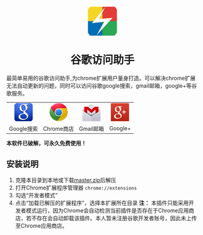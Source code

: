 <p align="center"><img width="15%" src="icons/icon-128.png" /></p>
<h1 align="center">谷歌访问助手</h1>

最简单易用的谷歌访问助手,为chrome扩展用户量身打造。可以解决chrome扩展无法自动更新的问题，同时可以访问谷歌google搜索，gmail邮箱，google+等谷歌服务。

<table>
  <tr>
    <td align="center"><img src="theme/img/google.png" /></td>
    <td align="center"><img src="theme/img/chrome.png" /></td>
    <td align="center"><img src="theme/img/gmail.png" /></td>
    <td align="center"><img src="theme/img/googleplus.png" /></td>
  </tr>
  <tr>
    <td align="center">Google搜索</td>
    <td align="center">Chrome商店</td>
    <td align="center">Gmail邮箱</td>
    <td align="center">Google+</td>
  </tr>
</table>

**本软件已破解，可永久免费使用！**

## 安装说明

1. 克隆本目录到本地或下载[master.zip][1]后解压
2. 打开Chrome扩展程序管理器 `chrome://extensions`
3. 勾选“开发者模式”
4. 点击“加载已解压的扩展程序”，选择本扩展所在目录
**注：** 本插件只能采用开发者模式运行，因为Chrome会自动检测当前插件是否存在于Chrome应用商店，若不存在会自动卸载该插件。本人暂未注册谷歌开发者账号，因此未上传至Chrome应用商店。

[1]: https://github.com/hortian/google_access_helper/archive/master.zip
